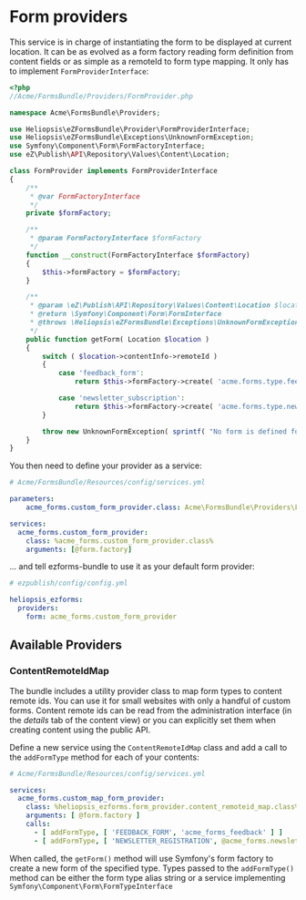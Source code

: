 # Form providers

This service is in charge of instantiating the form to be displayed at current location.
It can be as evolved as a form factory reading form definition from content fields
or as simple as a remoteId to form type mapping. It only has to implement `FormProviderInterface`:

```php
<?php
//Acme/FormsBundle/Providers/FormProvider.php

namespace Acme\FormsBundle\Providers;

use Heliopsis\eZFormsBundle\Provider\FormProviderInterface;
use Heliopsis\eZFormsBundle\Exceptions\UnknownFormException;
use Symfony\Component\Form\FormFactoryInterface;
use eZ\Publish\API\Repository\Values\Content\Location;

class FormProvider implements FormProviderInterface
{
    /**
     * @var FormFactoryInterface
     */
    private $formFactory;

    /**
     * @param FormFactoryInterface $formFactory
     */
    function __construct(FormFactoryInterface $formFactory)
    {
        $this->formFactory = $formFactory;
    }

    /**
     * @param \eZ\Publish\API\Repository\Values\Content\Location $location
     * @return \Symfony\Component\Form\FormInterface
     * @throws \Heliopsis\eZFormsBundle\Exceptions\UnknownFormException
     */
    public function getForm( Location $location )
    {
        switch ( $location->contentInfo->remoteId )
        {
            case 'feedback_form':
                return $this->formFactory->create( 'acme.forms.type.feedback' );

            case 'newsletter_subscription':
                return $this->formFactory->create( 'acme.forms.type.newsletter' );
        }

        throw new UnknownFormException( sprintf( "No form is defined for remoteId %s", $location->contentInfo->remoteId ) );
    }
}
```

You then need to define your provider as a service:

```yaml
# Acme/FormsBundle/Resources/config/services.yml

parameters:
    acme_forms.custom_form_provider.class: Acme\FormsBundle\Providers\FormProvider

services:
  acme_forms.custom_form_provider:
    class: %acme_forms.custom_form_provider.class%
    arguments: [@form.factory]

```

... and tell ezforms-bundle to use it as your default form provider:

```yaml
# ezpublish/config/config.yml

heliopsis_ezforms:
  providers:
    form: acme_forms.custom_form_provider
```


## Available Providers

### ContentRemoteIdMap

The bundle includes a utility provider class to map form types to content remote ids. You can use it for small websites
with only a handful of custom forms. Content remote ids can be read from the administration interface (in the _details_ tab
of the content view) or you can explicitly set them when creating content using the public API.

Define a new service using the `ContentRemoteIdMap` class and add a call to the `addFormType` method for each of your contents:

```yaml
# Acme/FormsBundle/Resources/config/services.yml

services:
  acme_forms.custom_map_form_provider:
    class: %heliopsis_ezforms.form_provider.content_remoteid_map.class%
    arguments: [ @form.factory ]
    calls:
      - [ addFormType, [ 'FEEDBACK_FORM', 'acme_forms_feedback' ] ]
      - [ addFormType, [ 'NEWSLETTER_REGISTRATION', @acme_forms.newsletter_registration.type ] ]

```

When called, the `getForm()` method will use Symfony's form factory to create a new form of the specified type.
Types passed to the `addFormType()` method can be either the form type alias string or a service implementing `Symfony\Component\Form\FormTypeInterface`

